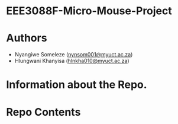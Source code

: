 # EEE3088F-Micro-Mouse-Project
# Authors
- Nyangiwe Someleze (nynsom001@myuct.ac.za)
- Hlungwani Khanyisa (hlnkha010@myuct.ac.za)
# Information about the Repo.

# Repo Contents
